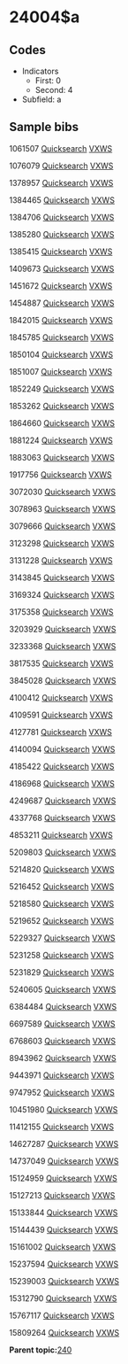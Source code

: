 # 24004$a

## Codes

-   Indicators
    -   First: 0
    -   Second: 4
-   Subfield: a

## Sample bibs

1061507 [Quicksearch](https://search.library.yale.edu/catalog/1061507) [VXWS](http://prodorbis.library.yale.edu:7014/vxws/GetHoldingsService?bibId=1061507)

1076079 [Quicksearch](https://search.library.yale.edu/catalog/1076079) [VXWS](http://prodorbis.library.yale.edu:7014/vxws/GetHoldingsService?bibId=1076079)

1378957 [Quicksearch](https://search.library.yale.edu/catalog/1378957) [VXWS](http://prodorbis.library.yale.edu:7014/vxws/GetHoldingsService?bibId=1378957)

1384465 [Quicksearch](https://search.library.yale.edu/catalog/1384465) [VXWS](http://prodorbis.library.yale.edu:7014/vxws/GetHoldingsService?bibId=1384465)

1384706 [Quicksearch](https://search.library.yale.edu/catalog/1384706) [VXWS](http://prodorbis.library.yale.edu:7014/vxws/GetHoldingsService?bibId=1384706)

1385280 [Quicksearch](https://search.library.yale.edu/catalog/1385280) [VXWS](http://prodorbis.library.yale.edu:7014/vxws/GetHoldingsService?bibId=1385280)

1385415 [Quicksearch](https://search.library.yale.edu/catalog/1385415) [VXWS](http://prodorbis.library.yale.edu:7014/vxws/GetHoldingsService?bibId=1385415)

1409673 [Quicksearch](https://search.library.yale.edu/catalog/1409673) [VXWS](http://prodorbis.library.yale.edu:7014/vxws/GetHoldingsService?bibId=1409673)

1451672 [Quicksearch](https://search.library.yale.edu/catalog/1451672) [VXWS](http://prodorbis.library.yale.edu:7014/vxws/GetHoldingsService?bibId=1451672)

1454887 [Quicksearch](https://search.library.yale.edu/catalog/1454887) [VXWS](http://prodorbis.library.yale.edu:7014/vxws/GetHoldingsService?bibId=1454887)

1842015 [Quicksearch](https://search.library.yale.edu/catalog/1842015) [VXWS](http://prodorbis.library.yale.edu:7014/vxws/GetHoldingsService?bibId=1842015)

1845785 [Quicksearch](https://search.library.yale.edu/catalog/1845785) [VXWS](http://prodorbis.library.yale.edu:7014/vxws/GetHoldingsService?bibId=1845785)

1850104 [Quicksearch](https://search.library.yale.edu/catalog/1850104) [VXWS](http://prodorbis.library.yale.edu:7014/vxws/GetHoldingsService?bibId=1850104)

1851007 [Quicksearch](https://search.library.yale.edu/catalog/1851007) [VXWS](http://prodorbis.library.yale.edu:7014/vxws/GetHoldingsService?bibId=1851007)

1852249 [Quicksearch](https://search.library.yale.edu/catalog/1852249) [VXWS](http://prodorbis.library.yale.edu:7014/vxws/GetHoldingsService?bibId=1852249)

1853262 [Quicksearch](https://search.library.yale.edu/catalog/1853262) [VXWS](http://prodorbis.library.yale.edu:7014/vxws/GetHoldingsService?bibId=1853262)

1864660 [Quicksearch](https://search.library.yale.edu/catalog/1864660) [VXWS](http://prodorbis.library.yale.edu:7014/vxws/GetHoldingsService?bibId=1864660)

1881224 [Quicksearch](https://search.library.yale.edu/catalog/1881224) [VXWS](http://prodorbis.library.yale.edu:7014/vxws/GetHoldingsService?bibId=1881224)

1883063 [Quicksearch](https://search.library.yale.edu/catalog/1883063) [VXWS](http://prodorbis.library.yale.edu:7014/vxws/GetHoldingsService?bibId=1883063)

1917756 [Quicksearch](https://search.library.yale.edu/catalog/1917756) [VXWS](http://prodorbis.library.yale.edu:7014/vxws/GetHoldingsService?bibId=1917756)

3072030 [Quicksearch](https://search.library.yale.edu/catalog/3072030) [VXWS](http://prodorbis.library.yale.edu:7014/vxws/GetHoldingsService?bibId=3072030)

3078963 [Quicksearch](https://search.library.yale.edu/catalog/3078963) [VXWS](http://prodorbis.library.yale.edu:7014/vxws/GetHoldingsService?bibId=3078963)

3079666 [Quicksearch](https://search.library.yale.edu/catalog/3079666) [VXWS](http://prodorbis.library.yale.edu:7014/vxws/GetHoldingsService?bibId=3079666)

3123298 [Quicksearch](https://search.library.yale.edu/catalog/3123298) [VXWS](http://prodorbis.library.yale.edu:7014/vxws/GetHoldingsService?bibId=3123298)

3131228 [Quicksearch](https://search.library.yale.edu/catalog/3131228) [VXWS](http://prodorbis.library.yale.edu:7014/vxws/GetHoldingsService?bibId=3131228)

3143845 [Quicksearch](https://search.library.yale.edu/catalog/3143845) [VXWS](http://prodorbis.library.yale.edu:7014/vxws/GetHoldingsService?bibId=3143845)

3169324 [Quicksearch](https://search.library.yale.edu/catalog/3169324) [VXWS](http://prodorbis.library.yale.edu:7014/vxws/GetHoldingsService?bibId=3169324)

3175358 [Quicksearch](https://search.library.yale.edu/catalog/3175358) [VXWS](http://prodorbis.library.yale.edu:7014/vxws/GetHoldingsService?bibId=3175358)

3203929 [Quicksearch](https://search.library.yale.edu/catalog/3203929) [VXWS](http://prodorbis.library.yale.edu:7014/vxws/GetHoldingsService?bibId=3203929)

3233368 [Quicksearch](https://search.library.yale.edu/catalog/3233368) [VXWS](http://prodorbis.library.yale.edu:7014/vxws/GetHoldingsService?bibId=3233368)

3817535 [Quicksearch](https://search.library.yale.edu/catalog/3817535) [VXWS](http://prodorbis.library.yale.edu:7014/vxws/GetHoldingsService?bibId=3817535)

3845028 [Quicksearch](https://search.library.yale.edu/catalog/3845028) [VXWS](http://prodorbis.library.yale.edu:7014/vxws/GetHoldingsService?bibId=3845028)

4100412 [Quicksearch](https://search.library.yale.edu/catalog/4100412) [VXWS](http://prodorbis.library.yale.edu:7014/vxws/GetHoldingsService?bibId=4100412)

4109591 [Quicksearch](https://search.library.yale.edu/catalog/4109591) [VXWS](http://prodorbis.library.yale.edu:7014/vxws/GetHoldingsService?bibId=4109591)

4127781 [Quicksearch](https://search.library.yale.edu/catalog/4127781) [VXWS](http://prodorbis.library.yale.edu:7014/vxws/GetHoldingsService?bibId=4127781)

4140094 [Quicksearch](https://search.library.yale.edu/catalog/4140094) [VXWS](http://prodorbis.library.yale.edu:7014/vxws/GetHoldingsService?bibId=4140094)

4185422 [Quicksearch](https://search.library.yale.edu/catalog/4185422) [VXWS](http://prodorbis.library.yale.edu:7014/vxws/GetHoldingsService?bibId=4185422)

4186968 [Quicksearch](https://search.library.yale.edu/catalog/4186968) [VXWS](http://prodorbis.library.yale.edu:7014/vxws/GetHoldingsService?bibId=4186968)

4249687 [Quicksearch](https://search.library.yale.edu/catalog/4249687) [VXWS](http://prodorbis.library.yale.edu:7014/vxws/GetHoldingsService?bibId=4249687)

4337768 [Quicksearch](https://search.library.yale.edu/catalog/4337768) [VXWS](http://prodorbis.library.yale.edu:7014/vxws/GetHoldingsService?bibId=4337768)

4853211 [Quicksearch](https://search.library.yale.edu/catalog/4853211) [VXWS](http://prodorbis.library.yale.edu:7014/vxws/GetHoldingsService?bibId=4853211)

5209803 [Quicksearch](https://search.library.yale.edu/catalog/5209803) [VXWS](http://prodorbis.library.yale.edu:7014/vxws/GetHoldingsService?bibId=5209803)

5214820 [Quicksearch](https://search.library.yale.edu/catalog/5214820) [VXWS](http://prodorbis.library.yale.edu:7014/vxws/GetHoldingsService?bibId=5214820)

5216452 [Quicksearch](https://search.library.yale.edu/catalog/5216452) [VXWS](http://prodorbis.library.yale.edu:7014/vxws/GetHoldingsService?bibId=5216452)

5218580 [Quicksearch](https://search.library.yale.edu/catalog/5218580) [VXWS](http://prodorbis.library.yale.edu:7014/vxws/GetHoldingsService?bibId=5218580)

5219652 [Quicksearch](https://search.library.yale.edu/catalog/5219652) [VXWS](http://prodorbis.library.yale.edu:7014/vxws/GetHoldingsService?bibId=5219652)

5229327 [Quicksearch](https://search.library.yale.edu/catalog/5229327) [VXWS](http://prodorbis.library.yale.edu:7014/vxws/GetHoldingsService?bibId=5229327)

5231258 [Quicksearch](https://search.library.yale.edu/catalog/5231258) [VXWS](http://prodorbis.library.yale.edu:7014/vxws/GetHoldingsService?bibId=5231258)

5231829 [Quicksearch](https://search.library.yale.edu/catalog/5231829) [VXWS](http://prodorbis.library.yale.edu:7014/vxws/GetHoldingsService?bibId=5231829)

5240605 [Quicksearch](https://search.library.yale.edu/catalog/5240605) [VXWS](http://prodorbis.library.yale.edu:7014/vxws/GetHoldingsService?bibId=5240605)

6384484 [Quicksearch](https://search.library.yale.edu/catalog/6384484) [VXWS](http://prodorbis.library.yale.edu:7014/vxws/GetHoldingsService?bibId=6384484)

6697589 [Quicksearch](https://search.library.yale.edu/catalog/6697589) [VXWS](http://prodorbis.library.yale.edu:7014/vxws/GetHoldingsService?bibId=6697589)

6768603 [Quicksearch](https://search.library.yale.edu/catalog/6768603) [VXWS](http://prodorbis.library.yale.edu:7014/vxws/GetHoldingsService?bibId=6768603)

8943962 [Quicksearch](https://search.library.yale.edu/catalog/8943962) [VXWS](http://prodorbis.library.yale.edu:7014/vxws/GetHoldingsService?bibId=8943962)

9443971 [Quicksearch](https://search.library.yale.edu/catalog/9443971) [VXWS](http://prodorbis.library.yale.edu:7014/vxws/GetHoldingsService?bibId=9443971)

9747952 [Quicksearch](https://search.library.yale.edu/catalog/9747952) [VXWS](http://prodorbis.library.yale.edu:7014/vxws/GetHoldingsService?bibId=9747952)

10451980 [Quicksearch](https://search.library.yale.edu/catalog/10451980) [VXWS](http://prodorbis.library.yale.edu:7014/vxws/GetHoldingsService?bibId=10451980)

11412155 [Quicksearch](https://search.library.yale.edu/catalog/11412155) [VXWS](http://prodorbis.library.yale.edu:7014/vxws/GetHoldingsService?bibId=11412155)

14627287 [Quicksearch](https://search.library.yale.edu/catalog/14627287) [VXWS](http://prodorbis.library.yale.edu:7014/vxws/GetHoldingsService?bibId=14627287)

14737049 [Quicksearch](https://search.library.yale.edu/catalog/14737049) [VXWS](http://prodorbis.library.yale.edu:7014/vxws/GetHoldingsService?bibId=14737049)

15124959 [Quicksearch](https://search.library.yale.edu/catalog/15124959) [VXWS](http://prodorbis.library.yale.edu:7014/vxws/GetHoldingsService?bibId=15124959)

15127213 [Quicksearch](https://search.library.yale.edu/catalog/15127213) [VXWS](http://prodorbis.library.yale.edu:7014/vxws/GetHoldingsService?bibId=15127213)

15133844 [Quicksearch](https://search.library.yale.edu/catalog/15133844) [VXWS](http://prodorbis.library.yale.edu:7014/vxws/GetHoldingsService?bibId=15133844)

15144439 [Quicksearch](https://search.library.yale.edu/catalog/15144439) [VXWS](http://prodorbis.library.yale.edu:7014/vxws/GetHoldingsService?bibId=15144439)

15161002 [Quicksearch](https://search.library.yale.edu/catalog/15161002) [VXWS](http://prodorbis.library.yale.edu:7014/vxws/GetHoldingsService?bibId=15161002)

15237594 [Quicksearch](https://search.library.yale.edu/catalog/15237594) [VXWS](http://prodorbis.library.yale.edu:7014/vxws/GetHoldingsService?bibId=15237594)

15239003 [Quicksearch](https://search.library.yale.edu/catalog/15239003) [VXWS](http://prodorbis.library.yale.edu:7014/vxws/GetHoldingsService?bibId=15239003)

15312790 [Quicksearch](https://search.library.yale.edu/catalog/15312790) [VXWS](http://prodorbis.library.yale.edu:7014/vxws/GetHoldingsService?bibId=15312790)

15767117 [Quicksearch](https://search.library.yale.edu/catalog/15767117) [VXWS](http://prodorbis.library.yale.edu:7014/vxws/GetHoldingsService?bibId=15767117)

15809264 [Quicksearch](https://search.library.yale.edu/catalog/15809264) [VXWS](http://prodorbis.library.yale.edu:7014/vxws/GetHoldingsService?bibId=15809264)

**Parent topic:**[240](../../tags/240/240.md)

